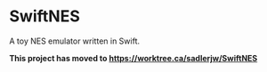 # SwiftNES
A toy NES emulator written in Swift.

<strong>This project has moved to https://worktree.ca/sadlerjw/SwiftNES</strong>
